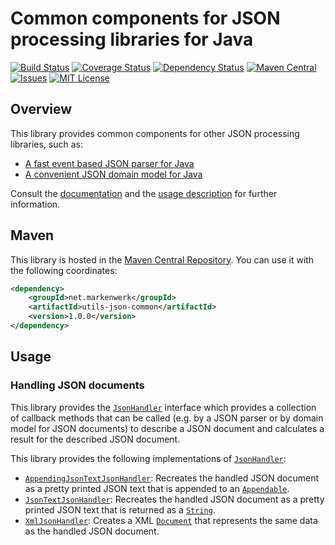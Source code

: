 # Common components for JSON processing libraries for Java

[![Build Status](https://travis-ci.org/markenwerk/java-utils-json-common.svg?branch=master)](https://travis-ci.org/markenwerk/java-utils-json-common)
[![Coverage Status](https://coveralls.io/repos/github/markenwerk/java-utils-json-common/badge.svg?branch=master)](https://coveralls.io/github/markenwerk/java-utils-json-common?branch=master)
[![Dependency Status](https://www.versioneye.com/user/projects/57100ec5fcd19a0039f16fa4/badge.svg)](https://www.versioneye.com/user/projects/57100ec5fcd19a0039f16fa4)
[![Maven Central](https://maven-badges.herokuapp.com/maven-central/net.markenwerk/utils-json-common/badge.svg)](https://maven-badges.herokuapp.com/maven-central/net.markenwerk/utils-json-common)
[![Issues](https://img.shields.io/github/issues/markenwerk/java-utils-json-common.svg)](https://github.com/markenwerk/java-utils-json-common/issues)
[![MIT License](https://img.shields.io/badge/license-MIT-brightgreen.svg)](https://github.com/markenwerk/java-utils-json-common/blob/master/LICENSE)

## Overview

This library provides common components for other JSON processing libraries, such as:

 - [A fast event based JSON parser for Java](https://github.com/markenwerk/java-utils-json-common)
 - [A convenient JSON domain model for Java](https://github.com/markenwerk/java-utils-json-model)

Consult the [documentation](http://markenwerk.github.io/java-utils-json-common/javadoc/index.html) and the [usage description](#usage) for further information.

## Maven

This library is hosted in the [Maven Central Repository](https://maven-badges.herokuapp.com/maven-central/net.markenwerk/utils-json-common). You can use it with the following coordinates:

```xml
<dependency>
	<groupId>net.markenwerk</groupId>
	<artifactId>utils-json-common</artifactId>
	<version>1.0.0</version>
</dependency>
```
 
## Usage

### Handling JSON documents

This library provides the [`JsonHandler`][JsonHandler] interface which provides a collection of callback methods that can be called (e.g. by a JSON parser or by domain model for JSON documents) to describe a JSON document and calculates a result for the described JSON document.

This library provides the following implementations of [`JsonHandler`][JsonHandler]:

 - [`AppendingJsonTextJsonHandler`][AppendingJsonTextJsonHandler]: Recreates the handled JSON document as a pretty printed JSON text that is appended to an [`Appendable`][Appendable].
 - [`JsonTextJsonHandler`][JsonTextJsonHandler]: Recreates the handled JSON document as a pretty printed JSON text that is returned as a [`String`][String].
 - [`XmlJsonHandler`][XmlJsonHandler]: Creates a XML [`Document`][Document] that represents the same data as the handled JSON document.

[AppendingJsonTextJsonHandler]:  http://markenwerk.github.io/java-utils-json-common/index.html?net/markenwerk/utils/json/common/handler/AppendingJsonTextJsonHandler.html
[JsonHandler]:  http://markenwerk.github.io/java-utils-json-common/index.html?net/markenwerk/utils/json/common/handler/JsonHandler.html
[JsonTextJsonHandler]:  http://markenwerk.github.io/java-utils-json-common/index.html?net/markenwerk/utils/json/common/handler/JsonTextJsonHandler.html
[XmlJsonHandler]:  http://markenwerk.github.io/java-utils-json-common/index.html?net/markenwerk/utils/json/common/handler/XmlJsonHandler.html

[Appendable]: http://docs.oracle.com/javase/8/docs/api/index.html?java/lang/Appendable.html
[Document]: https://docs.oracle.com/javase/8/docs/api/index.html?org/w3c/dom/Document.html
[String]: http://docs.oracle.com/javase/8/docs/api/index.html?java/lang/String.html

